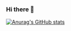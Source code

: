 ### Hi there 👋

[![Anurag's GitHub stats](https://github-readme-stats.vercel.app/api?username=meruuuuooo)](https://github.com/anuraghazra/github-readme-stats)

<!--
**meruuuuooo/meruuuuooo** is a ✨ _special_ ✨ repository because its `README.md` (this file) appears on your GitHub profile.

Here are some ideas to get you started:

- 🔭 I’m currently working on ...
- 🌱 I’m currently learning ...
- 👯 I’m looking to collaborate on ...
- 🤔 I’m looking for help with ...
- 💬 Ask me about ...
- 📫 How to reach me: ...
- 😄 Pronouns: ...
- ⚡ Fun fact: ...
-->
